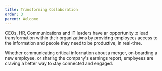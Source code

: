 ```yaml
---
title: Transforming Collaboration
order: 3
parent: Welcome
---
```



CEOs, HR, Communications and IT leaders have an opportunity to lead transformation within their organizations by providing employees access to the information and people they need to be productive, in real-time. &nbsp;&nbsp;

Whether communicating critical information about a merger, on-boarding a new employee, or sharing the company's earnings report, employees are craving a better way to stay connected and engaged.
